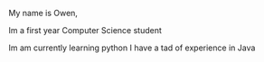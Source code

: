 My name is Owen,

Im a first year Computer Science student

Im am currently learning python 
I have a tad of experience in Java
